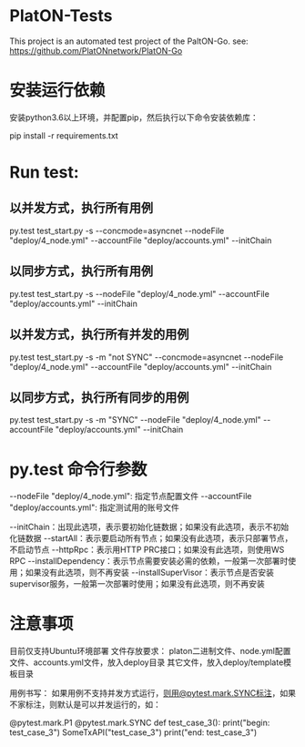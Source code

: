 # PlatON-Tests
This project is an automated test project of the PaltON-Go. see: https://github.com/PlatONnetwork/PlatON-Go

# 安装运行依赖
安装python3.6以上环境，并配置pip，然后执行以下命令安装依赖库：

pip install -r requirements.txt 

# Run test:
## 以并发方式，执行所有用例
py.test test_start.py -s --concmode=asyncnet --nodeFile "deploy/4_node.yml" --accountFile "deploy/accounts.yml" --initChain

## 以同步方式，执行所有用例
py.test test_start.py -s --nodeFile "deploy/4_node.yml" --accountFile "deploy/accounts.yml" --initChain


## 以并发方式，执行所有并发的用例
py.test test_start.py -s -m "not SYNC" --concmode=asyncnet --nodeFile "deploy/4_node.yml" --accountFile "deploy/accounts.yml" --initChain 

## 以同步方式，执行所有同步的用例
py.test test_start.py -s -m "SYNC" --nodeFile "deploy/4_node.yml" --accountFile "deploy/accounts.yml" --initChain

# py.test 命令行参数
--nodeFile "deploy/4_node.yml":  指定节点配置文件
--accountFile "deploy/accounts.yml": 指定测试用的账号文件

--initChain：出现此选项，表示要初始化链数据；如果没有此选项，表示不初始化链数据
--startAll：表示要启动所有节点；如果没有此选项，表示只部署节点，不启动节点
--httpRpc：表示用HTTP PRC接口；如果没有此选项，则使用WS RPC
--installDependency：表示节点需要安装必需的依赖，一般第一次部署时使用；如果没有此选项，则不再安装
--installSuperVisor：表示节点是否安装supervisor服务，一般第一次部署时使用；如果没有此选项，则不再安装



# 注意事项
目前仅支持Ubuntu环境部署
文件存放要求：
    platon二进制文件、node.yml配置文件、accounts.yml文件，放入deploy目录
    其它文件，放入deploy/template模板目录

用例书写：
如果用例不支持并发方式运行，则用@pytest.mark.SYNC标注，如果不家标注，则默认是可以并发运行的，如：

@pytest.mark.P1
@pytest.mark.SYNC
def test_case_3():
    print("begin: test_case_3")
    SomeTxAPI("test_case_3")
    print("end: test_case_3")

